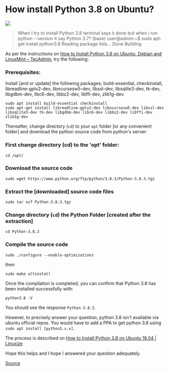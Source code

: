 # How install Python 3.8 on Ubuntu?

![](https://arquivo.devmedia.com.br/marketing/img/guia-python-37024.png)

> When I try to install Python 3.8 terminal says it done but when i run python --version it say Python 3.7?
(base) user@admin:~$ sudo apt-get install python3.8
Reading package lists... Done
Building

As per the instructions on [How to Install Python 3.8 on Ubuntu, Debian and LinuxMint – TecAdmin](https://tecadmin.net/install-python-3-8-ubuntu/), try the following:

### Prerequisites:

Install \[and or update\] the following packages; build-essential, checkinstall, libreadline-gplv2-dev, libncursesw5-dev, libssl-dev, libsqlite3-dev, tk-dev, libgdbm-dev, libc6-dev, libbz2-dev, libffi-dev, zlib1g-dev.

    sudo apt install build-essential checkinstall
    sudo apt-get install libreadline-gplv2-dev libncursesw5-dev libssl-dev libsqlite3-dev tk-dev libgdbm-dev libc6-dev libbz2-dev libffi-dev zlib1g-dev
    

Thereafter, change directory (`cd`) to your `opt` folder \[or any convenient folder\] and download the python source code from python's server:

### First change directory (cd) to the 'opt' folder:

    cd /opt/
    

### Download the source code

    sudo wget https://www.python.org/ftp/python/3.8.3/Python-3.8.3.tgz
    

### Extract the \[downloaded\] source code files

    sudo tar xzf Python-3.8.3.tgz
    

### Change directory (`cd`) the Python Folder \[created after the extraction\]

    cd Python-3.8.3
    

### Compile the source code

    sudo ./configure --enable-optimizations
    

then

    sudo make altinstall
    

Once the compilation is completed, you can confirm that Python 3.8 has been installed successfully with:

    python3.8 -V
    

You should see the response `Python-3.8.3`.

However, to precisely answer your question, python 3.8 isn't available via ubuntu official repos. You would have to add a PPA to get python 3.8 using `sudo apt install [python3.x.x]`.

The process is described on [How to Install Python 3.8 on Ubuntu 18.04 | Linuxize](https://linuxize.com/post/how-to-install-python-3-8-on-ubuntu-18-04/)

Hope this helps and I hope I answered your question adequately.


[Source](https://askubuntu.com/questions/1261775/why-i-cant-install-python-3-8)
